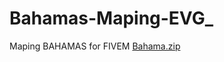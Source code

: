 # Bahamas-Maping-EVG_
Maping BAHAMAS for FIVEM
[Bahama.zip](https://github.com/ElVisioARG/Bahamas-Maping-EVG_/files/8126694/Bahama.zip)
